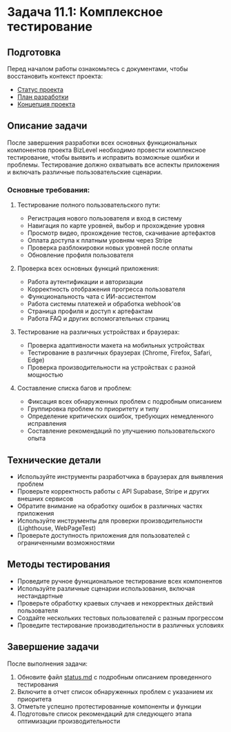 # Задача 11.1: Комплексное тестирование

## Подготовка
Перед началом работы ознакомьтесь с документами, чтобы восстановить контекст проекта:
- [Статус проекта](../docs/status.md)
- [План разработки](../docs/development-plan.md)
- [Концепция проекта](../docs/bizlevel-concept.md)

## Описание задачи
После завершения разработки всех основных функциональных компонентов проекта BizLevel необходимо провести комплексное тестирование, чтобы выявить и исправить возможные ошибки и проблемы. Тестирование должно охватывать все аспекты приложения и включать различные пользовательские сценарии.

### Основные требования:
1. Тестирование полного пользовательского пути:
   - Регистрация нового пользователя и вход в систему
   - Навигация по карте уровней, выбор и прохождение уровня
   - Просмотр видео, прохождение тестов, скачивание артефактов
   - Оплата доступа к платным уровням через Stripe
   - Проверка разблокировки новых уровней после оплаты
   - Обновление профиля пользователя

2. Проверка всех основных функций приложения:
   - Работа аутентификации и авторизации
   - Корректность отображения прогресса пользователя
   - Функциональность чата с ИИ-ассистентом
   - Работа системы платежей и обработка webhook'ов
   - Страница профиля и доступ к артефактам
   - Работа FAQ и других вспомогательных страниц

3. Тестирование на различных устройствах и браузерах:
   - Проверка адаптивности макета на мобильных устройствах
   - Тестирование в различных браузерах (Chrome, Firefox, Safari, Edge)
   - Проверка производительности на устройствах с разной мощностью

4. Составление списка багов и проблем:
   - Фиксация всех обнаруженных проблем с подробным описанием
   - Группировка проблем по приоритету и типу
   - Определение критических ошибок, требующих немедленного исправления
   - Составление рекомендаций по улучшению пользовательского опыта

## Технические детали
- Используйте инструменты разработчика в браузерах для выявления проблем
- Проверьте корректность работы с API Supabase, Stripe и других внешних сервисов
- Обратите внимание на обработку ошибок в различных частях приложения
- Используйте инструменты для проверки производительности (Lighthouse, WebPageTest)
- Проверьте доступность приложения для пользователей с ограниченными возможностями

## Методы тестирования
- Проведите ручное функциональное тестирование всех компонентов
- Используйте различные сценарии использования, включая нестандартные
- Проверьте обработку краевых случаев и некорректных действий пользователя
- Создайте нескольких тестовых пользователей с разным прогрессом
- Проведите тестирование производительности в различных условиях

## Завершение задачи
После выполнения задачи:
1. Обновите файл [status.md](../docs/status.md) с подробным описанием проведенного тестирования
2. Включите в отчет список обнаруженных проблем с указанием их приоритета
3. Отметьте успешно протестированные компоненты и функции
4. Подготовьте список рекомендаций для следующего этапа оптимизации производительности 
